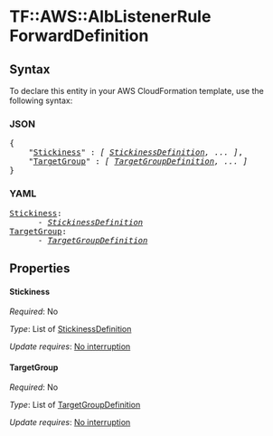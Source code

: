# TF::AWS::AlbListenerRule ForwardDefinition

## Syntax

To declare this entity in your AWS CloudFormation template, use the following syntax:

### JSON

<pre>
{
    "<a href="#stickiness" title="Stickiness">Stickiness</a>" : <i>[ <a href="stickinessdefinition.md">StickinessDefinition</a>, ... ]</i>,
    "<a href="#targetgroup" title="TargetGroup">TargetGroup</a>" : <i>[ <a href="targetgroupdefinition.md">TargetGroupDefinition</a>, ... ]</i>
}
</pre>

### YAML

<pre>
<a href="#stickiness" title="Stickiness">Stickiness</a>: <i>
      - <a href="stickinessdefinition.md">StickinessDefinition</a></i>
<a href="#targetgroup" title="TargetGroup">TargetGroup</a>: <i>
      - <a href="targetgroupdefinition.md">TargetGroupDefinition</a></i>
</pre>

## Properties

#### Stickiness

_Required_: No

_Type_: List of <a href="stickinessdefinition.md">StickinessDefinition</a>

_Update requires_: [No interruption](https://docs.aws.amazon.com/AWSCloudFormation/latest/UserGuide/using-cfn-updating-stacks-update-behaviors.html#update-no-interrupt)

#### TargetGroup

_Required_: No

_Type_: List of <a href="targetgroupdefinition.md">TargetGroupDefinition</a>

_Update requires_: [No interruption](https://docs.aws.amazon.com/AWSCloudFormation/latest/UserGuide/using-cfn-updating-stacks-update-behaviors.html#update-no-interrupt)

